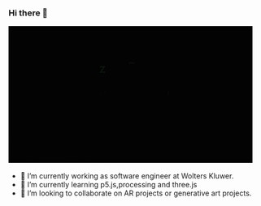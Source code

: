 ### Hi there 👋
![Header image](https://github.com/harshpalan/harshpalan/blob/main/Assests/header.gif)

<!--
**harshpalan/harshpalan** is a ✨ _special_ ✨ repository because its `README.md` (this file) appears on your GitHub profile.

Here are some ideas to get you started: -->

- 🔭 I’m currently working as software engineer at Wolters Kluwer.
- 🌱 I’m currently learning p5.js,processing and three.js
- 👯 I’m looking to collaborate on AR projects or generative art projects.

